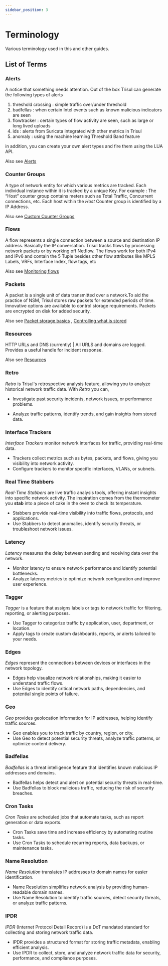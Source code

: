 ```yaml
---
sidebar_position: 3
---
```


# Terminology

Various terminology used in this and other guides.

## List of Terms

### Alerts

A notice that something needs attention. Out of the box Trisul can
generate the following types of alerts

1. threshold crossing : simple traffic over/under threshold
2. badfellas : when certain Intel events such as known malicious
   indicators are seen
3. flowtracker : certain types of flow activity are seen, such as large
   or long lived uploads
4. ids : alerts from Suricata integrated with other metrics in Trisul
5. anomaly : using the machine learning Threshold Band feature

in addition, you can create your own alert types and fire them using the
LUA API.

Also see [Alerts](/docs/ug/alerts)

### Counter Groups

A type of network entity for which various metrics are tracked. Each
individual instance within it is tracked by a unique Key. For example :
The “Host” counter group contains meters such as Total Traffic,
Concurrent connections, etc. Each host within the *Host* Counter group
is identified by a IP Address.

Also see [Custom Counter
Groups](/docs/ug/cg/custom)

### Flows

A flow represents a single connection between a source and destination IP address. Basically the IP conversation. 
Trisul tracks flows by processing network packets or by working off
Netflow. The flows work for both IPv4 and IPv6 and contain the 5 Tuple
besides other flow attributes like MPLS Labels, VRFs, Interface Index,
flow tags, etc

Also see [Monitoring
flows](/docs/ug/flow)

### Packets

A packet is a single unit of data transmitted over a network.To aid the practice of NSM, Trisul stores raw packets for extended periods of time. Innovative options are available to control storage requirements. Packets are encrypted on disk for added security.

Also see [Packet storage
basics](/docs/ug/caps/fullcontent) , [Controlling what is
stored](/docs/ug/caps/packetstorage)

### Resources

HTTP URLs and DNS (currently) \| All URLS and domains are logged.
Provides a useful handle for incident response.

Also see
[Resources](/docs/ug/resources/url)

### Retro

*Retro* is Trisul's retrospective analysis feature, allowing you to analyze historical network traffic data. With *Retro* you can,

- Investigate past security incidents, network issues, or performance problems.

- Analyze traffic patterns, identify trends, and gain insights from stored data.

### Interface Trackers

*Interface Trackers* monitor network interfaces for traffic, providing real-time data.

* Trackers collect metrics such as bytes, packets, and flows, giving you visibility into network activity.
* Configure trackers to monitor specific interfaces, VLANs, or subnets.

### Real Time Stabbers

*Real-Time Stabbers* are live traffic analysis tools, offering instant insights into specific network activity. The inspiration comes from the thermometer you **stab** into a piece of cake in the oven to check its temperature.

* Stabbers provide real-time visibility into traffic flows, protocols, and applications.
* Use Stabbers to detect anomalies, identify security threats, or troubleshoot network issues.

### Latency

*Latency* measures the delay between sending and receiving data over the network.

* Monitor latency to ensure network performance and identify potential bottlenecks.
* Analyze latency metrics to optimize network configuration and improve user experience.

### Tagger

*Tagger* is a feature that assigns labels or tags to network traffic for filtering, reporting, or alerting purposes.

* Use Tagger to categorize traffic by application, user, department, or location.
* Apply tags to create custom dashboards, reports, or alerts tailored to your needs.

### Edges

*Edges* represent the connections between devices or interfaces in the network topology.

* Edges help visualize network relationships, making it easier to understand traffic flows.
* Use Edges to identify critical network paths, dependencies, and potential single points of failure.

### Geo

*Geo* provides geolocation information for IP addresses, helping identify traffic sources.

* Geo enables you to track traffic by country, region, or city.
* Use Geo to detect potential security threats, analyze traffic patterns, or optimize content delivery.

### Badfellas

*Badfellas* is a threat intelligence feature that identifies known malicious IP addresses and domains.

* Badfellas helps detect and alert on potential security threats in real-time.
* Use Badfellas to block malicious traffic, reducing the risk of security breaches.

### Cron Tasks

*Cron Tasks* are scheduled jobs that automate tasks, such as report generation or data exports.

* Cron Tasks save time and increase efficiency by automating routine tasks.
* Use Cron Tasks to schedule recurring reports, data backups, or maintenance tasks.

### Name Resolution

*Name Resolution* translates IP addresses to domain names for easier identification.

* Name Resolution simplifies network analysis by providing human-readable domain names.
* Use Name Resolution to identify traffic sources, detect security threats, or analyze traffic patterns.

### IPDR

*IPDR* (Internet Protocol Detail Record) is a DoT mandated standard for collecting and storing network traffic data.

* IPDR provides a structured format for storing traffic metadata, enabling efficient analysis.
* Use IPDR to collect, store, and analyze network traffic data for security, performance, and compliance purposes.
